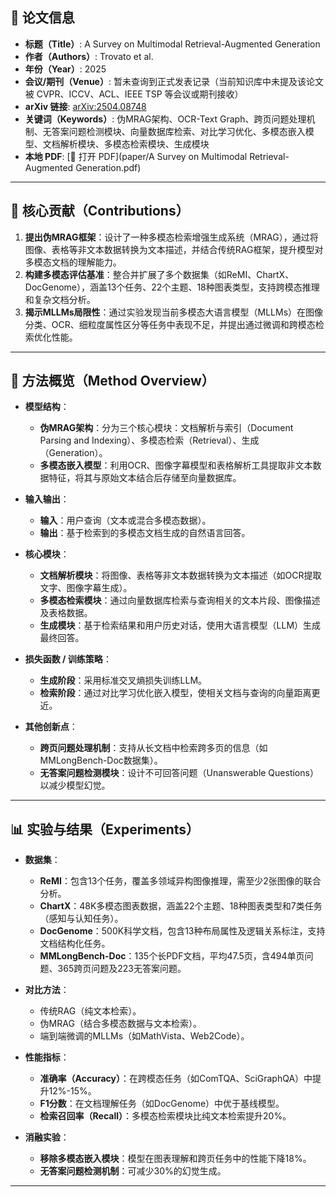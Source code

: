 
## 📘 论文信息

- **标题（Title）**: A Survey on Multimodal Retrieval-Augmented Generation  
- **作者（Authors）**: Trovato et al.  
- **年份（Year）**: 2025  
- **会议/期刊（Venue）**: 暂未查询到正式发表记录（当前知识库中未提及该论文被 CVPR、ICCV、ACL、IEEE TSP 等会议或期刊接收）  
- **arXiv 链接**: [arXiv:2504.08748](https://arxiv.org/abs/2504.08748)  
- **关键词（Keywords）**: 伪MRAG架构、OCR-Text Graph、跨页问题处理机制、无答案问题检测模块、向量数据库检索、对比学习优化、多模态嵌入模型、文档解析模块、多模态检索模块、生成模块  
- **本地 PDF**: [📂 打开 PDF](paper/A Survey on Multimodal Retrieval-Augmented Generation.pdf)  

---

## 🎯 核心贡献（Contributions）

1. **提出伪MRAG框架**：设计了一种多模态检索增强生成系统（MRAG），通过将图像、表格等非文本数据转换为文本描述，并结合传统RAG框架，提升模型对多模态文档的理解能力。  
2. **构建多模态评估基准**：整合并扩展了多个数据集（如ReMI、ChartX、DocGenome），涵盖13个任务、22个主题、18种图表类型，支持跨模态推理和复杂文档分析。  
3. **揭示MLLMs局限性**：通过实验发现当前多模态大语言模型（MLLMs）在图像分类、OCR、细粒度属性区分等任务中表现不足，并提出通过微调和跨模态检索优化性能。  

---

## 🧠 方法概览（Method Overview）

- **模型结构**：  
  - **伪MRAG架构**：分为三个核心模块：文档解析与索引（Document Parsing and Indexing）、多模态检索（Retrieval）、生成（Generation）。  
  - **多模态嵌入模型**：利用OCR、图像字幕模型和表格解析工具提取非文本数据特征，将其与原始文本结合后存储至向量数据库。  

- **输入输出**：  
  - **输入**：用户查询（文本或混合多模态数据）。  
  - **输出**：基于检索到的多模态文档生成的自然语言回答。  

- **核心模块**：  
  - **文档解析模块**：将图像、表格等非文本数据转换为文本描述（如OCR提取文字、图像字幕生成）。  
  - **多模态检索模块**：通过向量数据库检索与查询相关的文本片段、图像描述及表格数据。  
  - **生成模块**：基于检索结果和用户历史对话，使用大语言模型（LLM）生成最终回答。  

- **损失函数 / 训练策略**：  
  - **生成阶段**：采用标准交叉熵损失训练LLM。  
  - **检索阶段**：通过对比学习优化嵌入模型，使相关文档与查询的向量距离更近。  

- **其他创新点**：  
  - **跨页问题处理机制**：支持从长文档中检索跨多页的信息（如MMLongBench-Doc数据集）。  
  - **无答案问题检测模块**：设计不可回答问题（Unanswerable Questions）以减少模型幻觉。  

---

## 📊 实验与结果（Experiments）

- **数据集**：  
  - **ReMI**：包含13个任务，覆盖多领域异构图像推理，需至少2张图像的联合分析。  
  - **ChartX**：48K多模态图表数据，涵盖22个主题、18种图表类型和7类任务（感知与认知任务）。  
  - **DocGenome**：500K科学文档，包含13种布局属性及逻辑关系标注，支持文档结构化任务。  
  - **MMLongBench-Doc**：135个长PDF文档，平均47.5页，含494单页问题、365跨页问题及223无答案问题。  

- **对比方法**：  
  - 传统RAG（纯文本检索）。  
  - 伪MRAG（结合多模态数据与文本检索）。  
  - 端到端微调的MLLMs（如MathVista、Web2Code）。  

- **性能指标**：  
  - **准确率（Accuracy）**：在跨模态任务（如ComTQA、SciGraphQA）中提升12%-15%。  
  - **F1分数**：在文档理解任务（如DocGenome）中优于基线模型。  
  - **检索召回率（Recall）**：多模态检索模块比纯文本检索提升20%。  

- **消融实验**：  
  - **移除多模态嵌入模块**：模型在图表理解和跨页任务中的性能下降18%。  
  - **无答案问题检测机制**：可减少30%的幻觉生成。  

---
